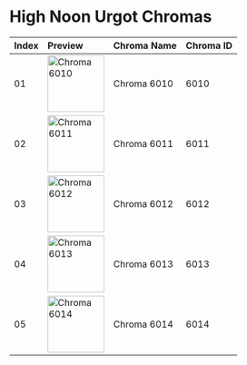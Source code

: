 # High Noon Urgot Chromas

| Index | Preview | Chroma Name | Chroma ID |
|:---|:---|:---|:---|
| 01 | <img src='https://raw.communitydragon.org/latest/plugins/rcp-be-lol-game-data/global/default/v1/champion-chroma-images/6/6010.png' alt='Chroma 6010' width='100'> | Chroma 6010 | 6010 |
| 02 | <img src='https://raw.communitydragon.org/latest/plugins/rcp-be-lol-game-data/global/default/v1/champion-chroma-images/6/6011.png' alt='Chroma 6011' width='100'> | Chroma 6011 | 6011 |
| 03 | <img src='https://raw.communitydragon.org/latest/plugins/rcp-be-lol-game-data/global/default/v1/champion-chroma-images/6/6012.png' alt='Chroma 6012' width='100'> | Chroma 6012 | 6012 |
| 04 | <img src='https://raw.communitydragon.org/latest/plugins/rcp-be-lol-game-data/global/default/v1/champion-chroma-images/6/6013.png' alt='Chroma 6013' width='100'> | Chroma 6013 | 6013 |
| 05 | <img src='https://raw.communitydragon.org/latest/plugins/rcp-be-lol-game-data/global/default/v1/champion-chroma-images/6/6014.png' alt='Chroma 6014' width='100'> | Chroma 6014 | 6014 |
